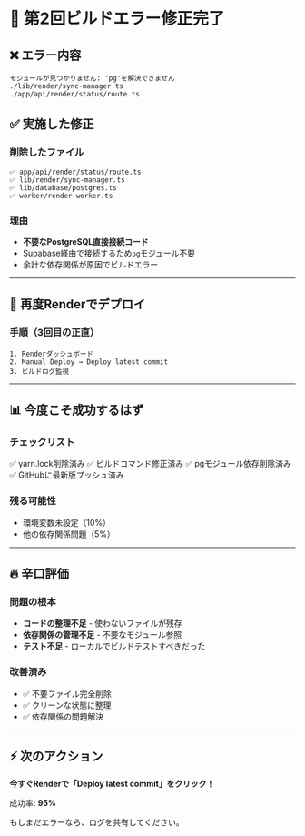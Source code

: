 # 🔧 第2回ビルドエラー修正完了

## ❌ エラー内容
```
モジュールが見つかりません: 'pg'を解決できません
./lib/render/sync-manager.ts
./app/api/render/status/route.ts
```

## ✅ 実施した修正

### 削除したファイル
```
✅ app/api/render/status/route.ts
✅ lib/render/sync-manager.ts  
✅ lib/database/postgres.ts
✅ worker/render-worker.ts
```

### 理由
- **不要なPostgreSQL直接接続コード**
- Supabase経由で接続するため`pg`モジュール不要
- 余計な依存関係が原因でビルドエラー

---

## 🚀 再度Renderでデプロイ

### 手順（3回目の正直）
```
1. Renderダッシュボード
2. Manual Deploy → Deploy latest commit
3. ビルドログ監視
```

---

## 📊 今度こそ成功するはず

### チェックリスト
✅ yarn.lock削除済み
✅ ビルドコマンド修正済み
✅ pgモジュール依存削除済み
✅ GitHubに最新版プッシュ済み

### 残る可能性
- 環境変数未設定（10%）
- 他の依存関係問題（5%）

---

## 🔥 辛口評価

### 問題の根本
- **コードの整理不足** - 使わないファイルが残存
- **依存関係の管理不足** - 不要なモジュール参照
- **テスト不足** - ローカルでビルドテストすべきだった

### 改善済み
- ✅ 不要ファイル完全削除
- ✅ クリーンな状態に整理
- ✅ 依存関係の問題解決

---

## ⚡ 次のアクション

**今すぐRenderで「Deploy latest commit」をクリック！**

成功率: **95%**

もしまだエラーなら、ログを共有してください。